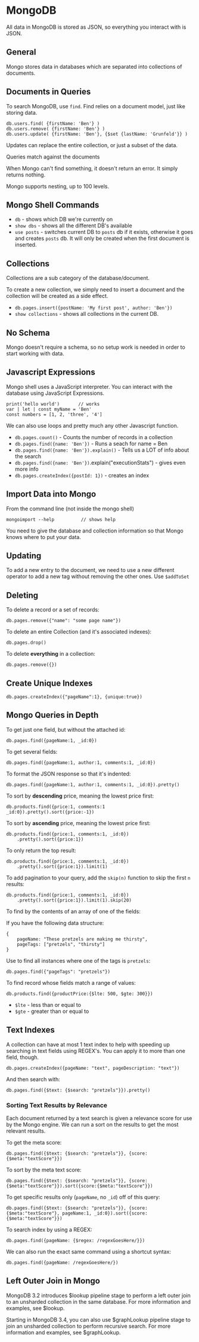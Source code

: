 # MongoDB

All data in MongoDB is stored as JSON, so everything you interact with is JSON.

## General

Mongo stores data in databases which are separated into collections of documents.

## Documents in Queries

To search MongoDB, use `find`. Find relies on a document model, just like storing data.

    db.users.find( {firstName: 'Ben'} )
    db.users.remove( {firstName: 'Ben'} )
    db.users.update( {firstName: 'Ben'}, {$set {lastName: 'Grunfeld'}} )

Updates can replace the entire collection, or just a subset of the data.

Queries match against the documents

When Mongo can't find something, it doesn't return an error. It simply returns nothing.

Mongo supports nesting, up to 100 levels.

## Mongo Shell Commands

* `db` - shows which DB we're currently on
* `show dbs` - shows all the different DB's available
* `use posts` - switches current DB to `posts` db if it exists, otherwise it goes and creates `posts` db. It will only be created when the first document is inserted.

## Collections

Collections are a sub category of the database/document.

To create a new collection, we simply need to insert a document and the collection will be created as a side effect. 

* `db.pages.insert({postName: 'My first post', author: 'Ben'})`
* `show collections` - shows all collections in the current DB.

## No Schema

Mongo doesn't require a schema, so no setup work is needed in order to start working with data.

## Javascript Expressions

Mongo shell uses a JavaScript interpreter. You can interact with the database using JavaScript Expressions.

    print('hello world')       // works
    var | let | const myName = 'Ben'
    const numbers = [1, 2, 'three', '4']


We can also use loops and pretty much any other Javascript function.

* `db.pages.count()` - Counts the number of records in a collection
* `db.pages.find({name: 'Ben'})` - Runs a seach for name = Ben
* `db.pages.find({name: 'Ben'}).explain()` - Tells us a LOT of info about the search
* `db.pages.find({name: 'Ben'})`.explain("executionStats") - gives even more info
* `db.pages.createIndex({postId: 1})` - creates an index

## Import Data into Mongo

From the command line (not inside the mongo shell)

    mongoimport --help          // shows help

You need to give the database and collection information so that Mongo knows where to put your data.

## Updating

To add a new entry to the document, we need to use a new different operator to add a new tag without removing the other ones. Use `$addToSet`

## Deleting

To delete a record or a set of records:

    db.pages.remove({"name": "some page name"})

To delete an entire Collection (and it's associated indexes):

    db.pages.drop()

To delete **everything** in a collection:

    db.pages.remove({})

## Create Unique Indexes

    db.pages.createIndex({"pageName":1}, {unique:true})

## Mongo Queries in Depth

To get just one field, but without the attached id:

    db.pages.find({pageName:1, _id:0})

To get several fields:

    db.pages.find({pageName:1, author:1, comments:1, _id:0})

To format the JSON response so that it's indented:

    db.pages.find({pageName:1, author:1, comments:1, _id:0}).pretty()

To sort by **descending** price, meaning the lowest price first:

    db.products.find({price:1, comments:1 _id:0}).pretty().sort({price:-1})

To sort by **ascending** price, meaning the lowest price first:

    db.products.find({price:1, comments:1, _id:0})
        .pretty().sort({price:1})

To only return the top result:

    db.products.find({price:1, comments:1, _id:0})
        .pretty().sort({price:1}).limit(1)

To add pagination to your query, add the `skip(n)` function to skip the first `n` results:

    db.products.find({price:1, comments:1, _id:0})
        .pretty().sort({price:1}).limit(1).skip(20)

To find by the contents of an array of one of the fields:

If you have the following data structure:

    {
        pageName: "These pretzels are making me thirsty",
        pageTags: ["pretzels", "thirsty"]
    }

Use to find all instances where one of the tags is `pretzels`:

    db.pages.find({"pageTags": "pretzels"})

To find record whose fields match a range of values:

    db.products.find({productPrice:{$lte: 500, $gte: 300}})

* `$lte` - less than or equal to
* `$gte` - greater than or equal to

## Text Indexes

A collection can have at most 1 text index to help with speeding up searching in text fields using REGEX's. You can apply it to more than one field, though.

    db.pages.createIndex({pageName: "text", pageDescription: "text"})

And then search with:

    db.pages.find({$text: {$search: "pretzels"}}).pretty()

### Sorting Text Results by Relevance

Each document returned by a text search is given a relevance score for use by the Mongo engine. We can run a sort on the results to get the most relevant results.

To get the meta score:

    db.pages.find({$text: {$search: "pretzels"}}, {score:{$meta:"textScore"}})

To sort by the meta text score:

    db.pages.find({$text: {$search: "pretzels"}}, {score:{$meta:"textScore"}}).sort({score:{$meta:"textScore"}})

To get specific results only (`pageName`, no `_id`) off of this query:

    db.pages.find({$text: {$search: "pretzels"}}, {score:{$meta:"textScore"}, pageName:1, _id:0}).sort({score:{$meta:"textScore"}})

To search index by using a REGEX:

    db.pages.find({pageName: {$regex: /regexGoesHere/}})

We can also run the exact same command using a shortcut syntax:

    db.pages.find({pageName: /regexGoesHere/})

## Left Outer Join in Mongo

MongoDB 3.2 introduces $lookup pipeline stage to perform a left outer join to an unsharded collection in the same database. For more information and examples, see $lookup.

Starting in MongoDB 3.4, you can also use $graphLookup pipeline stage to join an unsharded collection to perform recursive search. For more information and examples, see $graphLookup.



